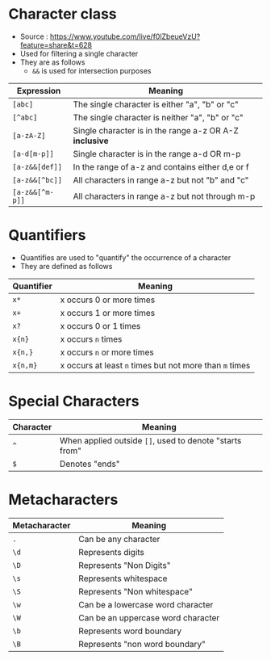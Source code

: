 # Character class
- Source : https://www.youtube.com/live/f0lZbeueVzU?feature=share&t=628
- Used for filtering a single character
- They are as follows
  - `&&` is used for intersection purposes

| Expression      | Meaning                                                   |
|-----------------|-----------------------------------------------------------| 
| `[abc]`         | The single character is either "a", "b" or "c"            |
| `[^abc]`        | The single character is neither "a", "b" or "c"           |
| `[a-zA-Z]`      | Single character is in the range a-z OR A-Z **inclusive** |
| `[a-d[m-p]]`    | Single character is in the range a-d OR m-p               |
| `[a-z&&[def]]`  | In the range of a-z and contains either d,e or f          |
| `[a-z&&[^bc]]`  | All characters in range a-z but not "b" and "c"           | 
| `[a-z&&[^m-p]]` | All characters in range a-z but not through m-p           |

# Quantifiers
- Quantifies are used to "quantify" the occurrence of a character
- They are defined as follows

| Quantifier | Meaning                                                 | 
|------------|---------------------------------------------------------| 
| `x*`       | x occurs 0 or more times                                |
| `x+`       | x occurs 1 or more times                                |
| `x?`       | x occurs 0 or 1 times                                   | 
| `x{n}`     | x occurs `n` times                                      |
| `x{n,}`    | x occurs `n` or more times                              |
| `x{n,m}`   | x occurs at least `n` times but not more than `m` times |

# Special Characters
| Character | Meaning                                                 |
|-----------|---------------------------------------------------------| 
| `^`       | When applied outside `[]`, used to denote "starts from" |
| `$`       | Denotes "ends"                                          |

# Metacharacters
| Metacharacter | Meaning                            |
|---------------|------------------------------------| 
| `.`           | Can be any character               |
| `\d`          | Represents digits                  |
| `\D`          | Represents "Non Digits"            |
| `\s`          | Represents whitespace              |
| `\S`          | Represents "Non whitespace"        |
| `\w`          | Can be a lowercase word character  |
| `\W`          | Can be an uppercase word character |
| `\b`          | Represents word boundary           |
| `\B`          | Represents "non word boundary"     |
